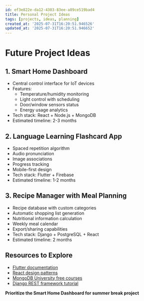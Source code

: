 ```yaml
---
id: ef3e822e-da12-4303-83ee-a89ce519bad4
title: Personal Project Ideas
tags: [projects, ideas, planning]
created_at: '2025-07-31T16:20:51.946526'
updated_at: '2025-07-31T16:20:51.946652'
---
```

# Future Project Ideas

## 1. Smart Home Dashboard
- Central control interface for IoT devices
- Features:
  * Temperature/humidity monitoring
  * Light control with scheduling
  * Door/window sensors status
  * Energy usage analytics
- Tech stack: React + Node.js + MongoDB
- Estimated timeline: 2-3 months

## 2. Language Learning Flashcard App
- Spaced repetition algorithm
- Audio pronunciation
- Image associations
- Progress tracking
- Mobile-first design
- Tech stack: Flutter + Firebase
- Estimated timeline: 1-2 months

## 3. Recipe Manager with Meal Planning
- Recipe database with custom categories
- Automatic shopping list generation
- Nutritional information calculation
- Weekly meal calendar
- Export/sharing capabilities
- Tech stack: Django + PostgreSQL + React
- Estimated timeline: 2 months

## Resources to Explore
- [Flutter documentation](https://flutter.dev/docs)
- [React design patterns](https://reactpatterns.com/)
- [MongoDB University free courses](https://university.mongodb.com/)
- [Django REST framework tutorial](https://www.django-rest-framework.org/tutorial/quickstart/)

**Prioritize the Smart Home Dashboard for summer break project**